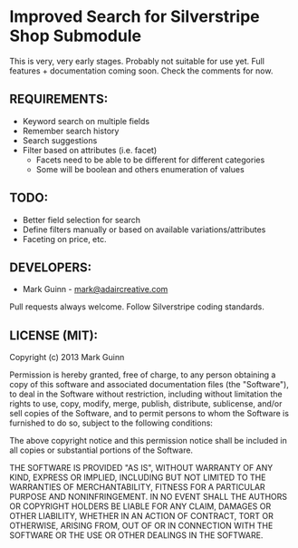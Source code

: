 Improved Search for Silverstripe Shop Submodule
===============================================

This is very, very early stages. Probably not suitable for use yet.
Full features + documentation coming soon. Check the comments for now.

REQUIREMENTS:
-------------
- Keyword search on multiple fields
- Remember search history
- Search suggestions
- Filter based on attributes (i.e. facet)
	- Facets need to be able to be different for different categories
	- Some will be boolean and others enumeration of values


TODO:
-----
- Better field selection for search
- Define filters manually or based on available variations/attributes
- Faceting on price, etc.


DEVELOPERS:
-----------
* Mark Guinn - mark@adaircreative.com

Pull requests always welcome. Follow Silverstripe coding standards.


LICENSE (MIT):
--------------
Copyright (c) 2013 Mark Guinn

Permission is hereby granted, free of charge, to any person obtaining a copy of
this software and associated documentation files (the "Software"), to deal in
the Software without restriction, including without limitation the rights to use,
copy, modify, merge, publish, distribute, sublicense, and/or sell copies of the
Software, and to permit persons to whom the Software is furnished to do so, subject
to the following conditions:

The above copyright notice and this permission notice shall be included in all copies
or substantial portions of the Software.

THE SOFTWARE IS PROVIDED "AS IS", WITHOUT WARRANTY OF ANY KIND, EXPRESS OR IMPLIED,
INCLUDING BUT NOT LIMITED TO THE WARRANTIES OF MERCHANTABILITY, FITNESS FOR A PARTICULAR
PURPOSE AND NONINFRINGEMENT. IN NO EVENT SHALL THE AUTHORS OR COPYRIGHT HOLDERS BE LIABLE
FOR ANY CLAIM, DAMAGES OR OTHER LIABILITY, WHETHER IN AN ACTION OF CONTRACT, TORT OR
OTHERWISE, ARISING FROM, OUT OF OR IN CONNECTION WITH THE SOFTWARE OR THE USE OR OTHER
DEALINGS IN THE SOFTWARE.
